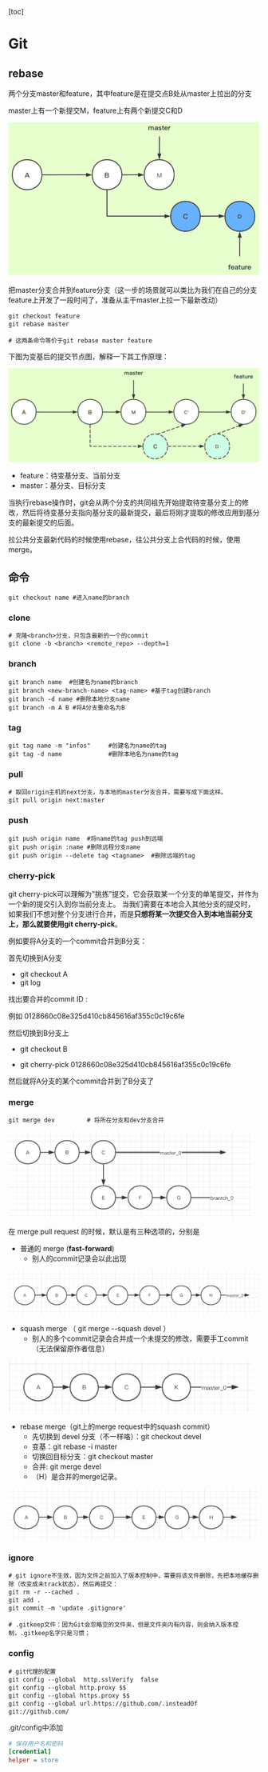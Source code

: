 [toc]

# Git

## rebase

两个分支master和feature，其中feature是在提交点B处从master上拉出的分支

master上有一个新提交M，feature上有两个新提交C和D

<img src="pics/36efc2704d174acab598c4b9addd3694.png" alt="在这里插入图片描述" style="zoom: 60%;" />

把master分支合并到feature分支（这一步的场景就可以类比为我们在自己的分支feature上开发了一段时间了，准备从主干master上拉一下最新改动）

```shell
git checkout feature
git rebase master

# 这两条命令等价于git rebase master feature
```

下图为变基后的提交节点图，解释一下其工作原理：

<img src="pics/12b959efcc454da5a15b9fdec493d61b.png"  alt="在这里插入图片描述" style="zoom:67%;" />

- feature：待变基分支、当前分支
- master：基分支、目标分支

当执行rebase操作时，git会从两个分支的共同祖先开始提取待变基分支上的修改，然后将待变基分支指向基分支的最新提交，最后将刚才提取的修改应用到基分支的最新提交的后面。



拉公共分支最新代码的时候使用rebase，往公共分支上合代码的时候，使用merge。



## 命令

```shell
git checkout name #进入name的branch
```

### clone

```shell
# 克隆<branch>分支，只包含最新的一个的commit
git clone -b <branch> <remote_repo> --depth=1
```

### branch

```shell
git branch name  #创建名为name的branch
git branch <new-branch-name> <tag-name> #基于tag创建branch
git branch -d name #删除本地分支name
git branch -m A B #将A分支重命名为B
```

### tag

```shell
git tag name -m "infos" 	#创建名为name的tag
git tag -d name             #删除本地名为name的tag
```

### pull

```shell
# 取回origin主机的next分支，与本地的master分支合并，需要写成下面这样。
git pull origin next:master
```

### push

```shell
git push origin name  #将name的tag push到远端
git push origin :name #删除远程分支name
git push origin --delete tag <tagname>  #删除远端的tag
```

### cherry-pick

git cherry-pick可以理解为”挑拣”提交，它会获取某一个分支的单笔提交，并作为一个新的提交引入到你当前分支上。 当我们需要在本地合入其他分支的提交时，如果我们不想对整个分支进行合并，而是**只想将某一次提交合入到本地当前分支上，那么就要使用git cherry-pick**。

例如要将A分支的一个commit合并到B分支：

首先切换到A分支

- git checkout A
- git log

找出要合并的commit ID :

例如  0128660c08e325d410cb845616af355c0c19c6fe

然后切换到B分支上

- git checkout B

- git cherry-pick  0128660c08e325d410cb845616af355c0c19c6fe

然后就将A分支的某个commit合并到了B分支了

### merge

```shell
git merge dev         # 将所在分支和dev分支合并
```

<img src="pics\merge_01.png" alt="原始" style="zoom:67%;" />

在 merge pull request 的时候，默认是有三种选项的，分别是

- 普通的 merge (**fast-forward**)
  - 别人的commit记录会以此出现


<img src="pics/merge_02.png" alt="git merge" style="zoom: 80%;" />

 



- squash merge （ git merge --squash devel ）
  - 别人的多个commit记录会合并成一个未提交的修改，需要手工commit（无法保留原作者信息）


<img src="pics/merge_03.png" alt="squash" style="zoom:67%;" />

- rebase merge（git上的merge request中的squash commit）
  - 先切换到 devel 分支（不一样咯）：git checkout devel
  - 变基：git rebase -i master
  - 切换回目标分支：git checkout master
  - 合并: git merge devel
  - （H）是合并的merge记录。


![git rebase](pics/merge_04.png)



### ignore

```shell
# git ignore不生效，因为文件之前加入了版本控制中，需要将该文件删除，先把本地缓存删除（改变成未track状态），然后再提交：
git rm -r --cached .
git add .
git commit -m 'update .gitignore'

# .gitkeep文件：因为Git会忽略空的文件夹，但是文件夹内有内容，则会纳入版本控制，.gitkeep名字只是习惯；
```

### config

```shell
# git代理的配置
git config --global  http.sslVerify  false
git config --global http.proxy $$ 
git config --global https.proxy $$ 
git config --global url.https://github.com/.insteadOf git://github.com/
```

.git/config中添加

```ini
# 保存用户名和密码
[credential]
helper = store

```

